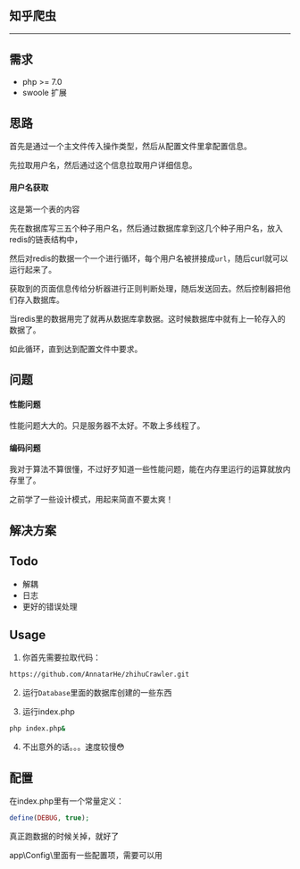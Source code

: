## 知乎爬虫

----------

## 需求

* php >= 7.0
* swoole 扩展

## 思路

首先是通过一个主文件传入操作类型，然后从配置文件里拿配置信息。

先拉取用户名，然后通过这个信息拉取用户详细信息。

#### 用户名获取

这是第一个表的内容

先在数据库写三五个种子用户名，然后通过数据库拿到这几个种子用户名，放入redis的链表结构中，

然后对redis的数据一个一个进行循环，每个用户名被拼接成`url`，随后curl就可以运行起来了。

获取到的页面信息传给分析器进行正则判断处理，随后发送回去。然后控制器把他们存入数据库。

当redis里的数据用完了就再从数据库拿数据。这时候数据库中就有上一轮存入的数据了。

如此循环，直到达到配置文件中要求。


## 问题

#### 性能问题

性能问题大大的。只是服务器不太好。不敢上多线程了。

#### 编码问题

我对于算法不算很懂，不过好歹知道一些性能问题，能在内存里运行的运算就放内存里了。

之前学了一些设计模式，用起来简直不要太爽！

## 解决方案


## Todo

* 解耦
* 日志
* 更好的错误处理

## Usage

1. 你首先需要拉取代码：
```bash
https://github.com/AnnatarHe/zhihuCrawler.git
```

2. 运行`Database`里面的数据库创建的一些东西

3. 运行index.php
```bash
php index.php&
```

4. 不出意外的话。。。速度较慢:flushed:

## 配置

在index.php里有一个常量定义：
```php
define(DEBUG, true);
```
真正跑数据的时候关掉，就好了

app\Config\里面有一些配置项，需要可以用

